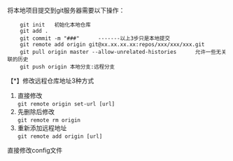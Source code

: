 
将本地项目提交到git服务器需要以下操作：
```shell
	git init   初始化本地仓库
	git add . 
	git commit -m "###"      -------以上3步只是本地提交
	git remote add origin git@xx.xx.xx.xx:repos/xxx/xxx/xxx.git
	git pull origin master --allow-unrelated-histories      允许一些无关联的历史
	git push origin 本地分支:远程分支
```

【*】修改远程仓库地址3种方式
1. 直接修改   
`git remote origin set-url [url]  `
2. 先删除后修改  
`git remote rm origin  `
3. 重新添加远程地址  
`git remote add origin [url]  `

直接修改config文件  
